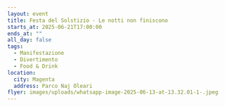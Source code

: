 ```yaml
---
layout: event
title: Festa del Solstizio - Le notti non finiscono
starts_at: 2025-06-21T17:00:00
ends_at: ""
all_day: false
tags:
  - Manifestazione
  - Divertimento
  - Food & Drink
location:
  city: Magenta
  address: Parco Naj Oleari
flyer: images/uploads/whatsapp-image-2025-06-13-at-13.32.01-1-.jpeg
---
```

